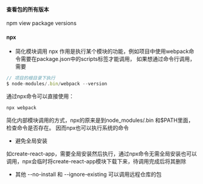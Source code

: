 #### 查看包的所有版本 ####

npm view package versions

#### npx ####
* 简化模块调用
npx 作用是执行某个模块的功能，例如项目中使用webpack命令需要在package.json中的scripts标签才能调用， 如果想通过命令行调用，需要
```javascript
// 项目的根目录下执行
$ node-modules/.bin/webpack --version
```
通过npx命令可以直接使用：

```javascript
npx webpack
```
简化内部模块调用的方式，npx的原来是到node_modules/.bin 和$PATH里面，检查命令是否存在。 因而npx也可以执行系统的命令

* 避免全局安装

如create-react-app，需要全局安装然后执行，通过npx命令无需全局安装也可以调用，npx会临时将create-react-app模块下载下来，待调用完成后将其删除

* 其他  --no-install 和 --ignore-existing 可以调用远程仓库的包





